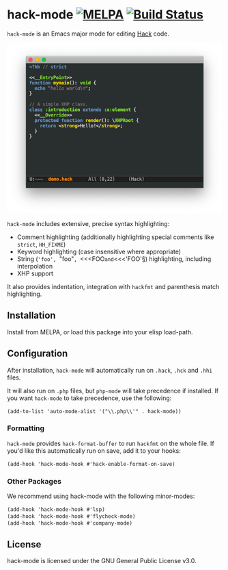 # hack-mode [![MELPA](http://melpa.org/packages/hack-mode-badge.svg)](http://melpa.org/#/hack-mode) [![Build Status](https://travis-ci.com/hhvm/hack-mode.svg?branch=master)](https://travis-ci.com/hhvm/hack-mode)

`hack-mode` is an Emacs major mode for editing [Hack](https://hacklang.org/) code.

![screenshot](screenshot.png)

`hack-mode` includes extensive, precise syntax highlighting:

* Comment highlighting (additionally highlighting special comments
  like `strict`, `HH_FIXME`)
* Keyword highlighting (case insensitive where appropriate)
* String (`'foo', `"foo"`, `<<<FOO` and `<<<'FOO'§) highlighting,
  including interpolation
* XHP support

It also provides indentation, integration with `hackfmt` and
parenthesis match highlighting.

## Installation

Install from MELPA, or load this package into your elisp load-path.

## Configuration

After installation, `hack-mode` will automatically run on `.hack`,
`.hck` and `.hhi` files.

It will also run on `.php` files, but `php-mode` will take precedence
if installed. If you want `hack-mode` to take precedence, use the
following:

```emacs-lisp
(add-to-list 'auto-mode-alist '("\\.php\\'" . hack-mode))
```

### Formatting

`hack-mode` provides `hack-format-buffer` to run `hackfmt` on the
whole file. If you'd like this automatically run on save, add it to
your hooks:

```emacs-lisp
(add-hook 'hack-mode-hook #'hack-enable-format-on-save)
```

### Other Packages

We recommend using hack-mode with the following minor-modes:

```emacs-lisp
(add-hook 'hack-mode-hook #'lsp)
(add-hook 'hack-mode-hook #'flycheck-mode)
(add-hook 'hack-mode-hook #'company-mode)
```


## License

hack-mode is licensed under the GNU General Public License v3.0.
